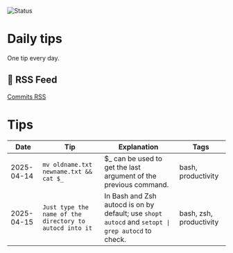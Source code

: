 ![Status](https://github.com/davetang/daily_tips/actions/workflows/daily-check.yml/badge.svg)

# Daily tips

One tip every day.

## 📡 RSS Feed

[Commits RSS](https://github.com/davetang/daily_tips/commits/main.atom)

# Tips

| Date | Tip | Explanation | Tags |
| --- | --- | --- | --- |
| 2025-04-14 | `mv oldname.txt newname.txt && cat $_` | $_ can be used to get the last argument of the previous command. | bash, productivity |
| 2025-04-15 | `Just type the name of the directory to autocd into it` | In Bash and Zsh autocd is on by default; use `shopt autocd` and `setopt \| grep autocd` to check. | bash, zsh, productivity |
